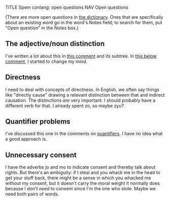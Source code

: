TITLE Spem conlang: open questions
NAV Open questions

(There are more open questions in [the dictionary](search). Ones that are specifically about an existing
word go in the word's Notes field; to search for them, put "Open question" in the Notes box.)

## The adjective/noun distinction

I've written a lot about this in [this comment](index?c=101#comment-section) and its subtree. In [this below comment](?c=386#comment-section), I started to change my mind.

## Directness

I need to deal with concepts of directness. In English, we often say things like "directly cause" drawing a relevant distinction between that and indirect causation. The distinctions *are* very important. I should probably have a different verb for that. I already spent <spem>zo</spem>, so maybe <spem>zyu</spem>?

## Quantifier problems

I've discussed this one in the comments on [quantifiers](quantifiers). I have no idea what a good approach is.

## Unnecessary consent

I have the adverbs <spem>jo</spem> and <spem>mo</spem> to indicate consent and thereby talk about rights. But there's an ambiguity: if I steal and you whack me in the head to get your stuff back, there might be a sense in which you whacked me without my consent, but it doesn't carry the moral weight it normally does because I don't *need* to consent since I'm the one who stole. Maybe we need both pairs of words.
